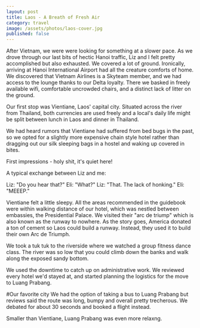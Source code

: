 ```yaml
---
layout: post
title: Laos - A Breath of Fresh Air
category: travel
image: /assets/photos/laos-cover.jpg
published: false
---
```

After Vietnam, we were were looking for something at a slower pace. As we drove through our last bits of hectic Hanoi traffic, Liz and I felt pretty accomplished but also exhausted. We covered a lot of ground. Ironically, arriving at Hanoi International Airport had all the creature comforts of home. We discovered that Vietnam Airlines is a Skyteam member, and we had access to the lounge thanks to our Delta loyalty. There we basked in freely available wifi, comfortable uncrowded chairs, and a distinct lack of litter on the ground.

Our first stop was Vientiane, Laos' capital city. Situated across the river from Thailand, both currencies are used freely and a local's daily life might be split between lunch in Laos and dinner in Thailand.

We had heard rumors that Vientiane had suffered from bed bugs in the past, so we opted for a slightly more expensive chain style hotel rather than dragging out our silk sleeping bags in a hostel and waking up covered in bites.

First impressions - holy shit, it's quiet here!

A typical exchange between Liz and me:

Liz: "Do you hear that?"
Eli: "What?"
Liz: "That. The lack of honking."
Eli: "MEEEP."

Vientiane felt a little sleepy. All the areas recommended in the guidebook were within walking distance of our hotel, which was nestled between embassies, the Presidential Palace. We visited their "arc de triump" which is also known as the runway to nowhere. As the story goes, America donated a ton of cement so Laos could build a runway. Instead, they used it to build their own Arc de Triumph.

We took a tuk tuk to the riverside where we watched a group fitness dance class. The river was so low that you could climb down the banks and walk along the exposed sandy bottom.

We used the downtime to catch up on administrative work. We reviewed every hotel we'd stayed at, and started planning the logistics for the move to Luang Prabang.  

#Our favorite city
We had the option of taking a bus to Luang Prabang but reviews said the route was long, bumpy and overall pretty trecherous. We debated for about 30 seconds and booked a flight instead.

Smaller than Vientiane, Luang Prabang was even more relaxng. 















